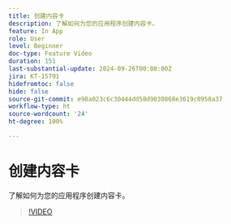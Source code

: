 ```yaml
---
title: 创建内容卡
description: 了解如何为您的应用程序创建内容卡。
feature: In App
role: User
level: Beginner
doc-type: Feature Video
duration: 151
last-substantial-update: 2024-09-26T00:00:00Z
jira: KT-15791
hidefromtoc: false
hide: false
source-git-commit: e98a023c6c30444dd58d9030868e3619c0958a37
workflow-type: ht
source-wordcount: '24'
ht-degree: 100%

---
```



# 创建内容卡

了解如何为您的应用程序创建内容卡。

>[!VIDEO](https://video.tv.adobe.com/v/3434783/?learn=on)
